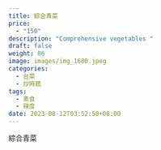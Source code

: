 ```yaml
---
title: 綜合青菜
price:
  - "150"
description: "Comprehensive vegetables "
draft: false
weight: 86
image: images/img_1600.jpeg
categories:
  - 台菜
  - 炒時蔬
tags:
  - 素食
  - 辣度
date: 2023-08-12T03:52:50+08:00
---
```

綜合青菜